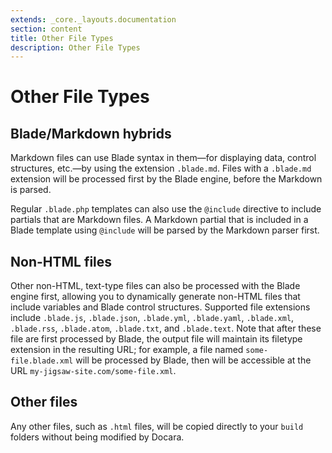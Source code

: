 ```yaml
---
extends: _core._layouts.documentation
section: content
title: Other File Types
description: Other File Types
---
```


# Other File Types

## Blade/Markdown hybrids

Markdown files can use Blade syntax in them—for displaying data, control structures, etc.—by using the extension
`.blade.md`. Files with a `.blade.md` extension will be processed first by the Blade engine, before the Markdown is
parsed.

Regular `.blade.php` templates can also use the `@include` directive to include partials that are Markdown files. A Markdown
partial that is included in a Blade template using `@include` will be parsed by the Markdown parser first.

## Non-HTML files

Other non-HTML, text-type files can also be processed with the Blade engine first, allowing you to dynamically generate
non-HTML files that include variables and Blade control structures. Supported file extensions include `.blade.js`,
`.blade.json`, `.blade.yml`, `.blade.yaml`, `.blade.xml`, `.blade.rss`, `.blade.atom`, `.blade.txt`, and `.blade.text`. Note that after
these file are first processed by Blade, the output file will maintain its filetype extension in the resulting URL; for
example, a file named `some-file.blade.xml` will be processed by Blade, then will be accessible at the URL
`my-jigsaw-site.com/some-file.xml`.

## Other files
Any other files, such as `.html` files, will be copied directly to your `build` folders without being modified by Docara.
